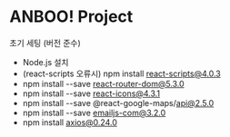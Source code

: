# ANBOO! Project

초기 세팅 (버전 준수)
- Node.js 설치
- (react-scripts 오류시) npm install react-scripts@4.0.3
- npm install --save react-router-dom@5.3.0
- npm install --save react-icons@4.3.1
- npm install --save @react-google-maps/api@2.5.0
- npm install --save emailjs-com@3.2.0
- npm install axios@0.24.0
